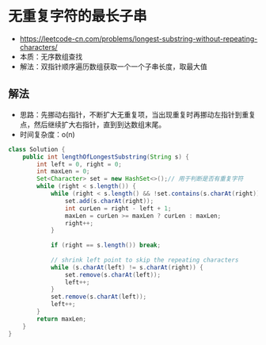 # 无重复字符的最长子串
- https://leetcode-cn.com/problems/longest-substring-without-repeating-characters/
- 本质：无序数组查找
- 解法：双指针顺序遍历数组获取一个一个子串长度，取最大值

## 解法
- 思路：先挪动右指针，不断扩大无重复项，当出现重复时再挪动左指针到重复点，然后继续扩大右指针，直到到达数组末尾。
- 时间复杂度：o(n)
```java
class Solution {
    public int lengthOfLongestSubstring(String s) {
        int left = 0, right = 0;
        int maxLen = 0;
        Set<Character> set = new HashSet<>();// 用于判断是否有重复字符
        while (right < s.length()) {
            while (right < s.length() && !set.contains(s.charAt(right))) {
                set.add(s.charAt(right));
                int curLen = right - left + 1;
                maxLen = curLen >= maxLen ? curLen : maxLen;
                right++;
            }
            
            if (right == s.length()) break; 
            
            // shrink left point to skip the repeating characters
            while (s.charAt(left) != s.charAt(right)) {
                set.remove(s.charAt(left));
                left++;
            }
            set.remove(s.charAt(left));
            left++;
        }
        return maxLen;
    }
}

```






